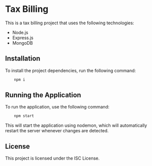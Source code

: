 # Tax Billing

This is a tax billing project that uses the following technologies:

- Node.js
- Express.js
- MongoDB

## Installation

To install the project dependencies, run the following command:
```bash
    npm i
```

## Running the Application

To run the application, use the following command:

```bash
    npm start
```

This will start the application using nodemon, which will automatically restart the server whenever changes are detected.

## License

This project is licensed under the ISC License.
